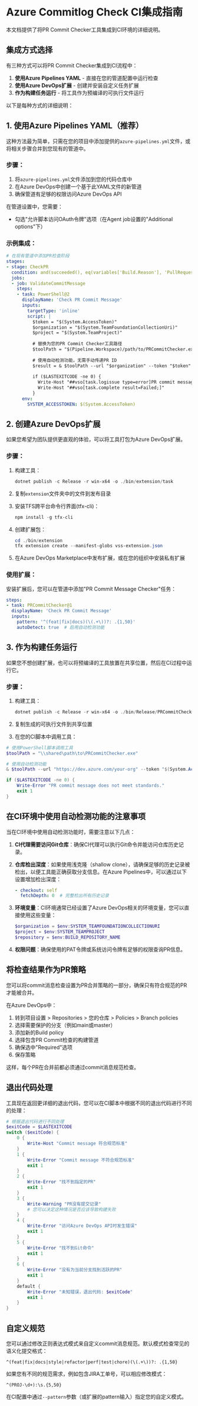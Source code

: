 # Azure Commitlog Check CI集成指南

本文档提供了将PR Commit Checker工具集成到CI环境的详细说明。

## 集成方式选择

有三种方式可以将PR Commit Checker集成到CI流程中：

1. **使用Azure Pipelines YAML** - 直接在您的管道配置中运行检查
2. **使用Azure DevOps扩展** - 创建并安装自定义任务扩展
3. **作为构建任务运行** - 将工具作为预编译的可执行文件运行

以下是每种方式的详细说明：

## 1. 使用Azure Pipelines YAML（推荐）

这种方法最为简单，只需在您的项目中添加提供的`azure-pipelines.yml`文件，或将相关步骤合并到您现有的管道中。

### 步骤：

1. 将`azure-pipelines.yml`文件添加到您的代码仓库中
2. 在Azure DevOps中创建一个基于此YAML文件的新管道
3. 确保管道有足够的权限访问Azure DevOps API

在管道设置中，您需要：
- 勾选"允许脚本访问OAuth令牌"选项（在Agent job设置的"Additional options"下）

### 示例集成：

```yaml
# 在现有管道中添加PR检查阶段
stages:
- stage: CheckPR
  condition: and(succeeded(), eq(variables['Build.Reason'], 'PullRequest'))
  jobs:
  - job: ValidateCommitMessage
    steps:
    - task: PowerShell@2
      displayName: 'Check PR Commit Message'
      inputs:
        targetType: 'inline'
        script: |
          $token = "$(System.AccessToken)"
          $organization = "$(System.TeamFoundationCollectionUri)"
          $project = "$(System.TeamProject)"
          
          # 替换为您的PR Commit Checker工具路径
          $toolPath = "$(Pipeline.Workspace)/path/to/PRCommitChecker.exe"
          
          # 使用自动检测功能，无需手动传递PR ID
          $result = & $toolPath --url "$organization" --token "$token" --project "$project" --auto-detect
          
          if ($LASTEXITCODE -ne 0) {
            Write-Host "##vso[task.logissue type=error]PR commit message does not meet standards."
            Write-Host "##vso[task.complete result=Failed;]"
          }
      env:
        SYSTEM_ACCESSTOKEN: $(System.AccessToken)
```

## 2. 创建Azure DevOps扩展

如果您希望为团队提供更直观的体验，可以将工具打包为Azure DevOps扩展。

### 步骤：

1. 构建工具：
   ```powershell
   dotnet publish -c Release -r win-x64 -o ./bin/extension/task
   ```

2. 复制`extension`文件夹中的文件到发布目录

3. 安装TFS跨平台命令行界面(tfx-cli)：
   ```powershell
   npm install -g tfx-cli
   ```

4. 创建扩展包：
   ```powershell
   cd ./bin/extension
   tfx extension create --manifest-globs vss-extension.json
   ```

5. 在Azure DevOps Marketplace中发布扩展，或在您的组织中安装私有扩展

### 使用扩展：

安装扩展后，您可以在管道中添加"PR Commit Message Checker"任务：

```yaml
steps:
- task: PRCommitChecker@1
  displayName: 'Check PR Commit Message'
  inputs:
    pattern: '^(feat|fix|docs)(\(.+\))?: .{1,50}'
    autoDetect: true  # 启用自动检测功能
```

## 3. 作为构建任务运行

如果您不想创建扩展，也可以将预编译的工具放置在共享位置，然后在CI过程中运行它。

### 步骤：

1. 构建工具：
   ```powershell
   dotnet publish -c Release -r win-x64 -o ./bin/Release/PRCommitChecker
   ```

2. 复制生成的可执行文件到共享位置

3. 在您的CI脚本中调用工具：

```powershell
# 使用PowerShell脚本调用工具
$toolPath = "\\shared\path\to\PRCommitChecker.exe"

# 使用自动检测功能
& $toolPath --url "https://dev.azure.com/your-org" --token "$(System.AccessToken)" --project "your-project" --auto-detect

if ($LASTEXITCODE -ne 0) {
    Write-Error "PR commit message does not meet standards."
    exit 1
}
```

## 在CI环境中使用自动检测功能的注意事项

当在CI环境中使用自动检测功能时，需要注意以下几点：

1. **CI代理需要访问Git仓库**：确保CI代理可以执行Git命令并能访问仓库历史记录。

2. **仓库检出深度**：如果使用浅克隆（shallow clone），请确保足够的历史记录被检出，以便工具能正确获取分支信息。在Azure Pipelines中，可以通过以下设置增加检出深度：

   ```yaml
   - checkout: self
     fetchDepth: 0  # 完整检出所有历史记录
   ```

3. **环境变量**：CI环境通常已经设置了Azure DevOps相关的环境变量，您可以直接使用这些变量：

   ```powershell
   $organization = $env:SYSTEM_TEAMFOUNDATIONCOLLECTIONURI
   $project = $env:SYSTEM_TEAMPROJECT
   $repository = $env:BUILD_REPOSITORY_NAME
   ```

4. **权限问题**：确保使用的PAT令牌或系统访问令牌有足够的权限查询PR信息。

## 将检查结果作为PR策略

您可以将commit消息检查设置为PR合并策略的一部分，确保只有符合规范的PR才能被合并。

在Azure DevOps中：

1. 转到项目设置 > Repositories > 您的仓库 > Policies > Branch policies
2. 选择需要保护的分支（例如main或master）
3. 添加新的Build policy
4. 选择包含PR Commit检查的构建管道
5. 确保选中"Required"选项
6. 保存策略

这样，每个PR在合并前都必须通过commit消息规范检查。

## 退出代码处理

工具现在返回更详细的退出代码，您可以在CI脚本中根据不同的退出代码进行不同的处理：

```powershell
# 根据退出代码进行不同处理
$exitCode = $LASTEXITCODE
switch ($exitCode) {
    0 { 
        Write-Host "Commit message 符合规范标准"
    }
    1 { 
        Write-Error "Commit message 不符合规范标准"
        exit 1
    }
    2 { 
        Write-Error "找不到指定的PR"
        exit 1
    }
    3 { 
        Write-Warning "PR没有提交记录"
        # 您可以决定这种情况是否应该导致构建失败
    }
    4 { 
        Write-Error "访问Azure DevOps API时发生错误"
        exit 1
    }
    5 { 
        Write-Error "找不到Git命令"
        exit 1
    }
    6 { 
        Write-Error "没有为当前分支找到活跃的PR"
        exit 1
    }
    default { 
        Write-Error "未知错误，退出代码: $exitCode"
        exit 1
    }
}
```

## 自定义规范

您可以通过修改正则表达式模式来自定义commit消息规范。默认模式检查常见的语义化提交格式：

```
^(feat|fix|docs|style|refactor|perf|test|chore)(\(.+\))?: .{1,50}
```

如果您有不同的规范需求，例如包含JIRA工单号，可以相应修改模式：

```
^(PROJ-\d+):\s.{5,50}
```

在CI配置中通过`--pattern`参数（或扩展的pattern输入）指定您的自定义模式。
